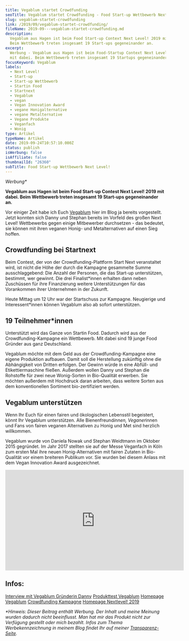 ```yaml
---
title: Vegablum startet Crowdfunding
seoTitle: Vegablum startet Crowdfunding - Food Start-up Wettbewerb Next Level!
slug: vegablum-startet-crowdfunding
link: /2019/09/vegablum-startet-crowdfunding/
fileName: 2019-09---vegablum-startet-crowdfunding.md
description:
  Vegablum aus Hagen ist beim Food Start-up Context Next Level! 2019 mit dabei.
  Beim Wettbewerb treten insgesamt 19 Start-ups gegeneinander an.
excerpt:
  Werbung - Vegablum aus Hagen ist beim Food-Startup Context Next Level! 2019
  mit dabei. Beim Wettbewerb treten insgesamt 19 Startups gegeneinander an.
focusKeyword: Vegablum
labels:
  - Next Level!
  - Start-up
  - Start-up Wettbewerb
  - Startin Food
  - Startnext
  - Vegablum
  - vegan
  - Vegan Innovation Award
  - vegane Honigalternative
  - vegane Metalternative
  - Vegane Produkte
  - Veganfach
  - Wonig
type: Artikel
typeName: Artikel
date: 2019-09-24T10:57:10.000Z
status: publish
isWerbung: false
isAffiliate: false
thumbnailId: "26360"
subTitle: Food Start-up Wettbewerb Next Level!
---
```


<em>Werbung\*</em>

<strong>Vegablum aus Hagen ist beim Food Start-up Contest Next Level! 2019 mit
dabei. Beim Wettbewerb treten insgesamt 19 Start-ups gegeneinander an.</strong>

Vor einiger Zeit habe ich Euch
[Vegablum](/2017/04/interview-mit-danny-von-vegablum/) hier im Blog ja bereits
vorgestellt. Jetzt konnten sich Danny und Stephan bereits im Vorfeld des großen
Next Level! Wettbewerbs gegen einige Mitbewerber durchsetzen - das bedeutet, sie
können mit ihren veganen Honig- und Metalternativen auf einen Sieg hoffen.

## Crowdfunding bei Startnext

Beim Contest, der von der Crowdfunding-Plattform Start Next veranstaltet wird,
ist nicht die Höhe der durch die Kampagne gesammelte Summe ausschlaggebend: Die
Anzahl der Personen, die das Start-up unterstützen, bestimmt, wer gewinnt. Die
drei Finalist\*innen erhalten dann neben Zuschüssen für ihre Finanzierung
weitere Unterstützungen für das Vorankommen ihrer Unternehmen in der Zukunft.

Heute Mittag um 12 Uhr war der Startschuss zur Kampagne. Neugierige und
Interessent\*innen können Vegablum also ab sofort unterstützen.

## 19 Teilnehmer\*innen

Unterstützt wird das Ganze von Startin Food. Dadurch wird aus der
Crowdfunding-Kampagne ein Wettbewerb. Mit dabei sind 19 junge Food Gründer aus
ganz Deutschland.

Vegablum möchte mit dem Geld aus der Crowdfunding-Kampagne eine eigene
Produktion aufbauen. Damit soll die Herstellung zukünftig ohne die Abhängigkeit
von Dritten erfolgen. Der Gewinn würde in eine Abfüll- und Etikettiermaschine
fließen. Außerdem wollen Danny und Stephan die Rohstoffe für zwei neue
Wonig-Sorten in Bio-Qualität erwerben. Sie möchten außerdem mit Hochdruck daran
arbeiten, dass weitere Sorten aus dem konventionellen Sortiment bio-zertifiziert
werden.

## Vegablum unterstützen

Wenn Ihr Euch für einen fairen und ökologischen Lebensstil begeistert, könnt Ihr
Vegablum unterstützen. Alle Bienenfreund<em>innen, Veganer</em>innen und Fans
von fairen veganen Alternativen zu Honig und Met sind herzlich willkommen.

Vegablum wurde von Daniela Nowak und Stephan Weidtmann im Oktober 2015
gegründet. Im Jahr 2017 stellten sie auf der Messe Veganfach in Köln zum ersten
Mal ihre neuen Honig-Alternativen mit fairen Zutaten in Bio-Qualität vor einem
breiteren Publikum vor. Sie wurden bei diesem Anlass mit dem Vegan Innovation
Award ausgezeichnet.

<iframe src="https://www.youtube.com/embed/b6PMZs_0KcE" width="560" height="315" frameborder="0" allowfullscreen="allowfullscreen"></iframe>

## Infos:

[Interview mit Vegablum Gründerin Danny](/2017/04/interview-mit-danny-von-vegablum/)
[Produkttest Vegablum](/2017/04/veganer-honig-vegablum/)
[Homepage Vegablum](https://vegablum.de/)
[Crowdfunding Kampagne](https://www.startnext.com/vegablum)
[Homepage Nextlevel! 2019](https://food-crowdfunding.de/)

<em>\*Hinweis: Dieser Beitrag enthält Werbung. Der Inhalt und meine Meinung
wurden dadurch nicht beeinflusst. Man hat mir das Produkt nicht zur Verfügung
gestellt oder mich bezahlt. Infos zum Thema Werbekennzeichnung in meinem Blog
findet Ihr auf meiner [Transparenz-Seite](/werbung/). </em>
